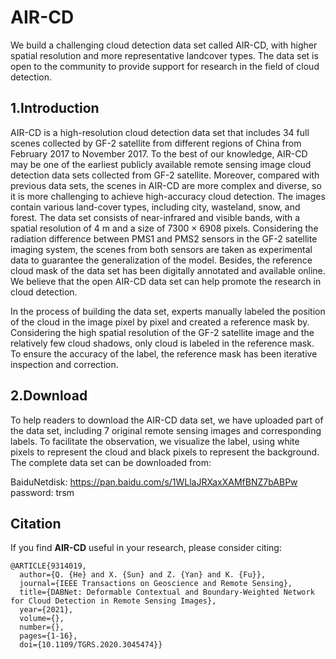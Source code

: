 # AIR-CD
We build a challenging cloud detection data set called AIR-CD, with higher spatial resolution and more representative landcover types. The data set is open to the community to provide support for research in the field of cloud detection.

## 1.Introduction

AIR-CD is a high-resolution cloud detection data set that includes 34 full scenes collected by GF-2 satellite from different regions of China from February 2017 to November 2017. To the best of our knowledge, AIR-CD may be one of the earliest publicly available remote sensing image cloud detection data sets collected from GF-2 satellite. Moreover, compared with previous data sets, the scenes in AIR-CD are more complex and diverse, so it is more challenging to achieve high-accuracy cloud detection. The images contain various land-cover types, including city, wasteland, snow, and forest. The data set consists of near-infrared and visible bands, with a spatial resolution of 4 m and a size of 7300 × 6908 pixels. Considering the radiation difference between PMS1 and PMS2 sensors in the GF-2 satellite imaging system, the scenes from both sensors are taken as experimental data to guarantee the generalization of the model. Besides, the reference cloud mask of the data set has been digitally annotated and available online. We believe that the open AIR-CD data set can help promote the research in cloud detection.

In the process of building the data set, experts manually labeled the position of the cloud in the image pixel by pixel and created a reference mask by. Considering the high spatial resolution of the GF-2 satellite image and the relatively few cloud shadows, only cloud is labeled in the reference mask. To ensure the accuracy of the label, the reference mask has been iterative inspection and correction. 

## 2.Download

To help readers to download the AIR-CD data set, we have uploaded part of the data set, including 7 original remote sensing images and corresponding labels. To facilitate the observation, we visualize the label, using white pixels to represent the cloud and black pixels to represent the background. The complete data set can be downloaded from:

BaiduNetdisk: https://pan.baidu.com/s/1WLlaJRXaxXAMfBNZ7bABPw  password: trsm

## Citation
If you find **AIR-CD** useful in your research, please consider citing:

```
@ARTICLE{9314019,
  author={Q. {He} and X. {Sun} and Z. {Yan} and K. {Fu}},
  journal={IEEE Transactions on Geoscience and Remote Sensing}, 
  title={DABNet: Deformable Contextual and Boundary-Weighted Network for Cloud Detection in Remote Sensing Images}, 
  year={2021},
  volume={},
  number={},
  pages={1-16},
  doi={10.1109/TGRS.2020.3045474}}
```
